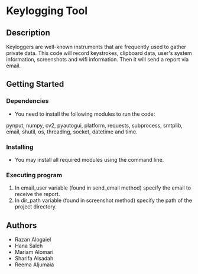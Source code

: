 # Keylogging Tool

## Description

Keyloggers are well-known instruments that are frequently used to gather private data. This code will record keystrokes, clipboard data, user's system information, screenshots and wifi information. Then it will send a report via email. 

## Getting Started

### Dependencies

* You need to install the following modules to run the code:

pynput, numpy, cv2, pyautogui, platform, requests, subprocess, smtplib, email, shutil, os, threading, socket, datetime and time. 


### Installing

* You may install all required modules using the command line. 

### Executing program

1) In email_user variable (found in send_email method) specify the email to receive the report. 
2) In dir_path variable (found in screenshot method) specify the path of the project directory. 

## Authors

- Razan Alogaiel 
- Hana Saleh
- Mariam Alomari
- Sharifa Alsadah
- Reema Aljumaia
